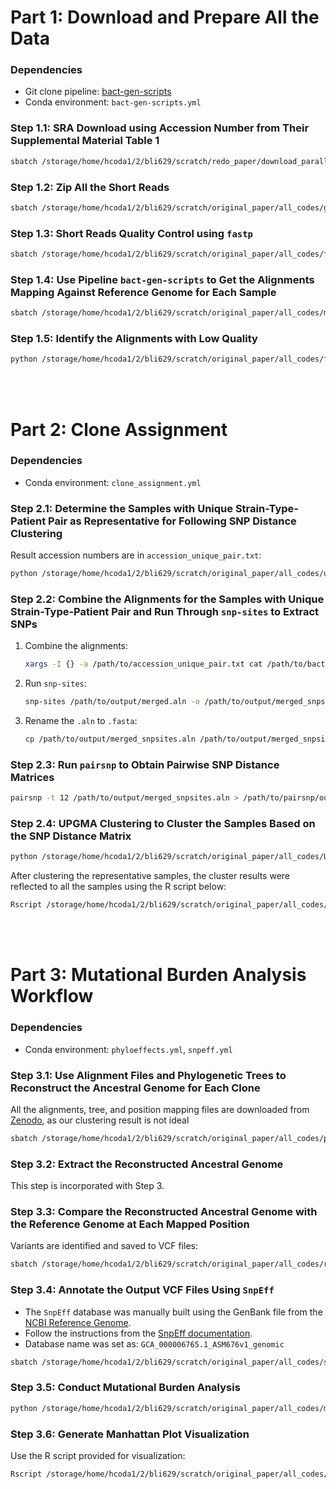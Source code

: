 # Part 1: Download and Prepare All the Data

### Dependencies
- Git clone pipeline: [bact-gen-scripts](https://github.com/sanger-pathogens/bact-gen-scripts)
- Conda environment: `bact-gen-scripts.yml`

### Step 1.1: SRA Download using Accession Number from Their Supplemental Material Table 1
```bash
sbatch /storage/home/hcoda1/2/bli629/scratch/redo_paper/download_parallel.sbatch
```

### Step 1.2: Zip All the Short Reads
```bash
sbatch /storage/home/hcoda1/2/bli629/scratch/original_paper/all_codes/gz_01.sbatch
```

### Step 1.3: Short Reads Quality Control using `fastp`
```bash
sbatch /storage/home/hcoda1/2/bli629/scratch/original_paper/all_codes/fastp_01.sbatch
```

### Step 1.4: Use Pipeline `bact-gen-scripts` to Get the Alignments Mapping Against Reference Genome for Each Sample
```bash
sbatch /storage/home/hcoda1/2/bli629/scratch/original_paper/all_codes/map_to_bam_original.sbatch
```

### Step 1.5: Identify the Alignments with Low Quality
```bash
python /storage/home/hcoda1/2/bli629/scratch/original_paper/all_codes/filter_percentage.py
```
<br>
<br>

# Part 2: Clone Assignment

### Dependencies
- Conda environment: `clone_assignment.yml`

### Step 2.1: Determine the Samples with Unique Strain-Type-Patient Pair as Representative for Following SNP Distance Clustering
Result accession numbers are in `accession_unique_pair.txt`:
```bash
python /storage/home/hcoda1/2/bli629/scratch/original_paper/all_codes/unique_ST_Patient_pair.py
```

### Step 2.2: Combine the Alignments for the Samples with Unique Strain-Type-Patient Pair and Run Through `snp-sites` to Extract SNPs
1. Combine the alignments:
   ```bash
   xargs -I {} -a /path/to/accession_unique_pair.txt cat /path/to/bact-gen/step1.4/output/folder/{}/{}_qc.mfa > /path/to/output/merged.aln
   ```
2. Run `snp-sites`:
   ```bash
   snp-sites /path/to/output/merged.aln -o /path/to/output/merged_snpsites.aln
   ```
3. Rename the `.aln` to `.fasta`:
   ```bash
   cp /path/to/output/merged_snpsites.aln /path/to/output/merged_snpsites.fasta
   ```

### Step 2.3: Run `pairsnp` to Obtain Pairwise SNP Distance Matrices
```bash
pairsnp -t 12 /path/to/output/merged_snpsites.aln > /path/to/pairsnp/output.csv
```

### Step 2.4: UPGMA Clustering to Cluster the Samples Based on the SNP Distance Matrix
```bash
python /storage/home/hcoda1/2/bli629/scratch/original_paper/all_codes/UPGMA_clustering.py
```

After clustering the representative samples, the cluster results were reflected to all the samples using the R script below:
```bash
Rscript /storage/home/hcoda1/2/bli629/scratch/original_paper/all_codes/cluster.R
```
<br>
<br>

# Part 3: Mutational Burden Analysis Workflow

### Dependencies
- Conda environment: `phyloeffects.yml`, `snpeff.yml`

### Step 3.1: Use Alignment Files and Phylogenetic Trees to Reconstruct the Ancestral Genome for Each Clone
All the alignments, tree, and position mapping files are downloaded from [Zenodo](https://zenodo.org/records/10600286), as our clustering result is not ideal
```bash
sbatch /storage/home/hcoda1/2/bli629/scratch/original_paper/all_codes/phylloeffects.sbatch
```

### Step 3.2: Extract the Reconstructed Ancestral Genome
This step is incorporated with Step 3.

### Step 3.3: Compare the Reconstructed Ancestral Genome with the Reference Genome at Each Mapped Position
Variants are identified and saved to VCF files:
```bash
sbatch /storage/home/hcoda1/2/bli629/scratch/original_paper/all_codes/reconstruction_and_vcf_building.sbatch
```

### Step 3.4: Annotate the Output VCF Files Using `SnpEff`
- The `SnpEff` database was manually built using the GenBank file from the [NCBI Reference Genome](https://www.ncbi.nlm.nih.gov/nuccore/AE004091.2/?&withparts=on&expand-gaps=on).
- Follow the instructions from the [SnpEff documentation](https://pcingola.github.io/SnpEff/snpeff/build_db/).
- Database name was set as: `GCA_000006765.1_ASM676v1_genomic`
```bash
sbatch /storage/home/hcoda1/2/bli629/scratch/original_paper/all_codes/snpEff.sbatch
```

### Step 3.5: Conduct Mutational Burden Analysis
```bash
python /storage/home/hcoda1/2/bli629/scratch/original_paper/all_codes/mutational_burden_analysis.py
```

### Step 3.6: Generate Manhattan Plot Visualization
Use the R script provided for visualization:
```bash
Rscript /storage/home/hcoda1/2/bli629/scratch/original_paper/all_codes/manhattan_plot.R
```
